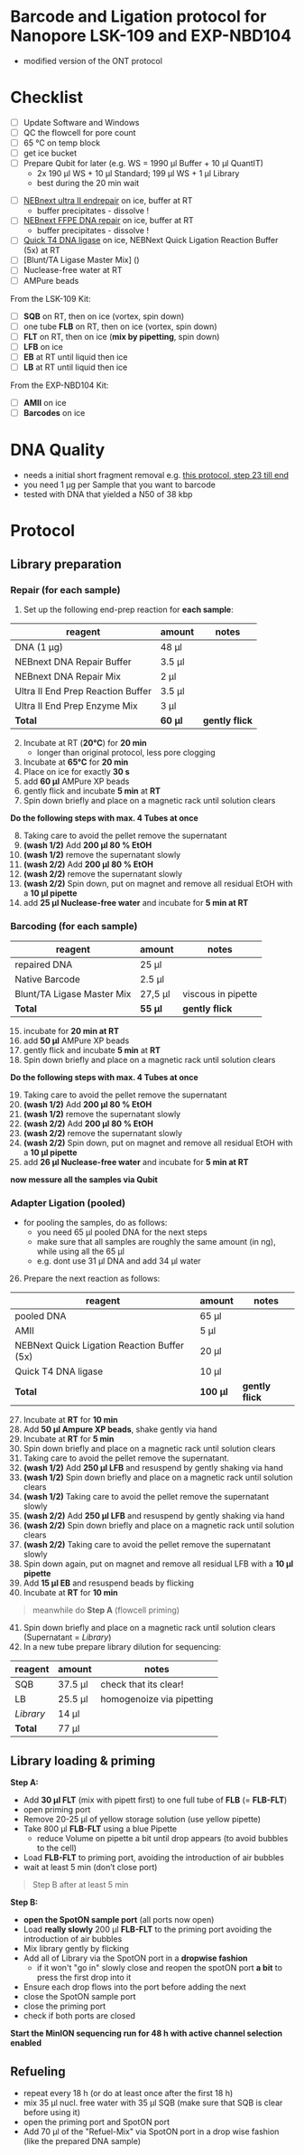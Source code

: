 Barcode and Ligation protocol for Nanopore LSK-109 and EXP-NBD104
===
* modified version of the ONT protocol

# Checklist

* [ ] Update Software and Windows
* [ ] QC the flowcell for pore count
* [ ] 65 °C on temp block
* [ ] get ice bucket
* [ ] Prepare Qubit for later (e.g. WS = 1990 µl Buffer + 10 µl QuantIT)
  * 2x 190 µl WS + 10 µl Standard; 199 µl WS + 1 µl Library
  * best during the 20 min wait



- [ ] [NEBnext ultra II endrepair](https://www.neb.com/products/e7546-nebnext-ultra-ii-end-repair-da-tailing-module#Product%20Information) on ice, buffer at RT
  - buffer precipitates - dissolve !
- [ ] [NEBnext FFPE DNA repair](https://international.neb.com/products/m6630-nebnext-ffpe-dna-repair-mix#Product%20Information) on ice, buffer at RT
    - buffer precipitates - dissolve !
- [ ] [Quick T4 DNA ligase]() on ice, NEBNext Quick Ligation Reaction Buffer (5x) at RT
- [ ] [Blunt/TA Ligase Master Mix] ()
- [ ] Nuclease-free water at RT
- [ ] AMPure beads

From the LSK-109 Kit:
* [ ] **SQB** on RT, then on ice (vortex, spin down)
* [ ] one tube **FLB** on RT, then on ice (vortex, spin down)
* [ ] **FLT** on RT, then on ice (**mix by pipetting**, spin down)
* [ ] **LFB** on ice
* [ ] **EB** at RT until liquid then ice
* [ ] **LB** at RT until liquid then ice

From the EXP-NBD104 Kit:
* [ ] **AMII** on ice
* [ ] **Barcodes** on ice

# DNA Quality

* needs a initial short fragment removal e.g. [this protocol, step 23 till end](dx.doi.org/10.17504/protocols.io.w7afhie)
* you need 1 µg per Sample that you want to barcode
* tested with DNA that yielded a N50 of 38 kbp


# Protocol
## Library preparation
### Repair (for each sample)

1. Set up the following end-prep reaction for **each sample**:

|reagent|amount| notes
|-|-|-|
|DNA (1 µg)|	48 μl | |
|NEBnext DNA Repair Buffer |	3.5 μl| |
|NEBnext DNA Repair Mix|	2 μl| |
|Ultra II End Prep Reaction Buffer|	3.5 μl | |
|Ultra II End Prep Enzyme Mix| 	3 μl| |
|**Total**|**60 μl**| **gently flick**| |

2. Incubate at RT (**20°C**) for **20 min**
   + longer than original protocol, less pore clogging  
3. Incubate at **65°C** for **20 min**
4. Place on ice for exactly **30 s**
5. add **60 µl** AMPure XP beads
6. gently flick and incubate **5 min** at **RT**
7. Spin down briefly and place on a magnetic rack until solution clears


**Do the following steps with max. 4 Tubes at once**


8. Taking care to avoid the pellet remove the supernatant
9. **(wash 1/2)** Add **200 μl 80 % EtOH**
10. **(wash 1/2)** remove the supernatant slowly
11. **(wash 2/2)** Add **200 μl 80 % EtOH**
12. **(wash 2/2)** remove the supernatant slowly
13. **(wash 2/2)** Spin down, put on magnet and remove all residual EtOH with a **10 µl pipette**
14. add **25 µl Nuclease-free water** and incubate for **5 min at RT**

### Barcoding (for each sample)

|reagent|amount| notes
|-|-|-|
|repaired DNA |	25 μl | |
|Native Barcode |	2.5 μl| |
|Blunt/TA Ligase Master Mix|	27,5 μl| viscous in pipette |
|**Total**|**55 μl**| **gently flick**| |

15. incubate for **20 min at RT**
16. add **50 µl** AMPure XP beads
17. gently flick and incubate **5 min** at **RT**
18. Spin down briefly and place on a magnetic rack until solution clears


**Do the following steps with max. 4 Tubes at once**


19. Taking care to avoid the pellet remove the supernatant
20. **(wash 1/2)** Add **200 μl 80 % EtOH**
21. **(wash 1/2)** remove the supernatant slowly
22. **(wash 2/2)** Add **200 μl 80 % EtOH**
23. **(wash 2/2)** remove the supernatant slowly
24. **(wash 2/2)** Spin down, put on magnet and remove all residual EtOH with a **10 µl pipette**
25. add **26 µl Nuclease-free water** and incubate for **5 min at RT**

**now messure all the samples via Qubit**

### Adapter Ligation (pooled)

* for pooling the samples, do as follows:
  + you need 65 µl pooled DNA for the next steps
  + make sure that all samples are roughly the same amount (in ng), while using all the 65 µl
  + e.g. dont use 31 µl DNA and add 34 µl water



26. Prepare the next reaction as follows:

|reagent|amount|notes
|-|-| -|
|pooled DNA | 65 μl| |
|AMII |5 μl| |
|NEBNext Quick Ligation Reaction Buffer (5x)|	20 μl  ||
|Quick T4 DNA ligase |	10 μl ||
|**Total**|**100 μl**| **gently flick**|

27. Incubate at **RT** for **10 min**
28. Add **50 μl Ampure XP beads**, shake gently via hand
29. Incubate at **RT** for **5 min**
30. Spin down briefly and place on a magnetic rack until solution clears
31. Taking care to avoid the pellet remove the supernatant.
32. **(wash 1/2)** Add **250 μl LFB** and resuspend by gently shaking via hand
33. **(wash 1/2)** Spin down briefly and place on a magnetic rack until solution clears
34. **(wash 1/2)** Taking care to avoid the pellet remove the supernatant slowly
35. **(wash 2/2)** Add **250 μl LFB** and resuspend by gently shaking via hand
36. **(wash 2/2)** Spin down briefly and place on a magnetic rack until solution clears
37. **(wash 2/2)** Taking care to avoid the pellet remove the supernatant slowly
38. Spin down again, put on magnet and remove all residual LFB with a **10 µl pipette**
39. Add **15 μl EB** and resuspend beads by flicking
40. Incubate at **RT** for **10 min**
  > meanwhile do **Step A** (flowcell priming)
41. Spin down briefly and place on a magnetic rack until solution clears (Supernatant = *Library*)
42. In a new tube prepare library dilution for sequencing:

|reagent|amount|notes|
|-|-|-|
|SQB| 37.5 µl| check that its clear! |
|LB | 25.5 µl| homogenoize via pipetting |
| *Library* | 14 µl||
|**Total**| 77 µl	 |||


## Library loading & priming

**Step A:**
- Add **30 µl FLT** (mix with pipett first) to one full tube of **FLB** (= **FLB-FLT**)
- open priming port
- Remove 20-25 µl of yellow storage solution (use yellow pipette)
- Take 800 µl **FLB-FLT** using a blue Pipette
  - reduce Volume on pipette a bit until drop appears (to avoid bubbles to the cell)
- Load **FLB-FLT** to priming port, avoiding the introduction of air bubbles
- wait at least 5 min (don’t close port)

> Step B after at least 5 min

**Step B:**
- **open the SpotON sample port** (all ports now open)
- Load **really slowly** 200 µl **FLB-FLT** to the priming port avoiding the introduction of air bubbles
- Mix library gently by flicking
- Add all of Library via the SpotON port in a **dropwise fashion**
    - if it won't "go in" slowly close and reopen the spotON port **a bit** to press the first drop into it
- Ensure each drop flows into the port before adding the next
- close the SpotON sample port
- close the priming port
- check if both ports are closed

**Start the MinION sequencing run for 48 h with active channel selection enabled**

## Refueling

* repeat every 18 h (or do at least once after the first 18 h)
* mix 35 µl nucl. free water with 35 µl SQB (make sure that SQB is clear before using it)
* open the priming port and SpotON port
* Add 70 µl of the "Refuel-Mix" via SpotON port in a drop wise fashion (like the prepared DNA sample)
